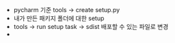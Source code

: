 - pycharm 기준 tools -> create setup.py
- 내가 만든 패키지 폴더에 대한 setup
- tools -> run setup task -> sdist 배포할 수 있는 파일로 변경
- 